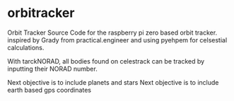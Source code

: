# orbitracker
Orbit Tracker
Source Code for the raspberry pi zero based orbit tracker. inspired by Grady from practical.engineer and using pyehpem for celsestial calculations.

With tarckNORAD, all bodies found on celestrack can be tracked by inputting their NORAD number.

Next objective is to include planets and stars
Next objective is to include earth based gps coordinates